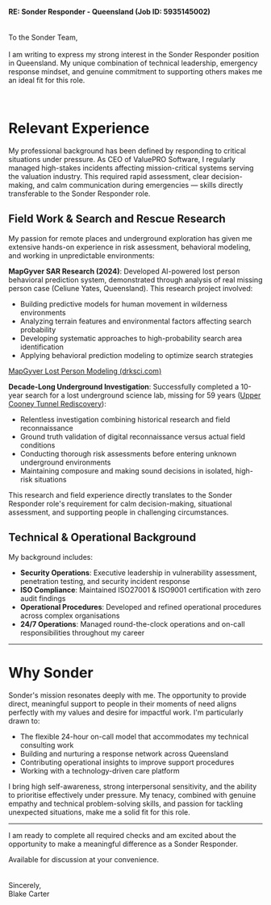 **RE: Sonder Responder - Queensland (Job ID: 5935145002)**
<br>
<br>
<br>
To the Sonder Team,
<br>
<br>
I am writing to express my strong interest in the Sonder Responder position in Queensland. My unique combination of technical leadership, emergency response mindset, and genuine commitment to supporting others makes me an ideal fit for this role.

<br>

# Relevant Experience

My professional background has been defined by responding to critical situations under pressure. As CEO of ValuePRO Software, I regularly managed high-stakes incidents affecting mission-critical systems serving the valuation industry. This required rapid assessment, clear decision-making, and calm communication during emergencies — skills directly transferable to the Sonder Responder role.

## Field Work & Search and Rescue Research

My passion for remote places and underground exploration has given me extensive hands-on experience in risk assessment, behavioral modeling, and working in unpredictable environments:

**MapGyver SAR Research (2024)**: Developed AI-powered lost person behavioral prediction system, demonstrated through analysis of real missing person case (Celiune Yates, Queensland). This research project involved:
- Building predictive models for human movement in wilderness environments
- Analyzing terrain features and environmental factors affecting search probability
- Developing systematic approaches to high-probability search area identification
- Applying behavioral prediction modeling to optimize search strategies

[MapGyver Lost Person Modeling (drksci.com)](https://drksci.com/research/mapgyver-lost-person-modeling)

**Decade-Long Underground Investigation**: Successfully completed a 10-year search for a lost underground science lab, missing for 59 years ([Upper Cooney Tunnel Rediscovery](https://photos.app.goo.gl/mnj5ZMd6QYviYoNX8)):
- Relentless investigation combining historical research and field reconnaissance
- Ground truth validation of digital reconnaissance versus actual field conditions
- Conducting thorough risk assessments before entering unknown underground environments
- Maintaining composure and making sound decisions in isolated, high-risk situations

This research and field experience directly translates to the Sonder Responder role's requirement for calm decision-making, situational assessment, and supporting people in challenging circumstances.

## Technical & Operational Background

My background includes:

- **Security Operations**: Executive leadership in vulnerability assessment, penetration testing, and security incident response
- **ISO Compliance**: Maintained ISO27001 & ISO9001 certification with zero audit findings
- **Operational Procedures**: Developed and refined operational procedures across complex organisations
- **24/7 Operations**: Managed round-the-clock operations and on-call responsibilities throughout my career

---

# Why Sonder

Sonder's mission resonates deeply with me. The opportunity to provide direct, meaningful support to people in their moments of need aligns perfectly with my values and desire for impactful work. I'm particularly drawn to:

- The flexible 24-hour on-call model that accommodates my technical consulting work
- Building and nurturing a response network across Queensland
- Contributing operational insights to improve support procedures
- Working with a technology-driven care platform

I bring high self-awareness, strong interpersonal sensitivity, and the ability to prioritise effectively under pressure. My tenacy, combined with genuine empathy and technical problem-solving skills, and passion for tackling unexpected situations, make me a solid fit for this role.

---

I am ready to complete all required checks and am excited about the opportunity to make a meaningful difference as a Sonder Responder.

Available for discussion at your convenience.
<br>
<br>
<br>
Sincerely,
<br>
Blake Carter
